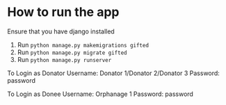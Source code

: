 # How to run the app

Ensure that you have django installed

1. Run `python manage.py makemigrations gifted`
2. Run `python manage.py migrate gifted`
3. Run `python manage.py runserver`

To Login as Donator
Username: Donator 1/Donator 2/Donator 3
Password: password

To Login as Donee
Username: Orphanage 1
Password: password
